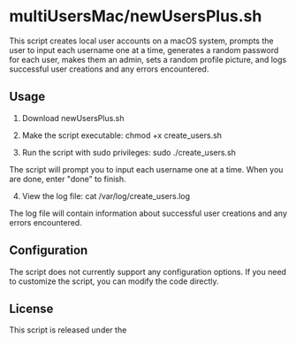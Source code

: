 # multiUsersMac/newUsersPlus.sh

This script creates local user accounts on a macOS system, prompts the user to input each username one at a time, generates a random password for each user, makes them an admin, sets a random profile picture, and logs successful user creations and any errors encountered.

## Usage

1. Download newUsersPlus.sh

2. Make the script executable:
chmod +x create_users.sh

3. Run the script with sudo privileges:
sudo ./create_users.sh

The script will prompt you to input each username one at a time. When you are done, enter "done" to finish.

4. View the log file:
cat /var/log/create_users.log

The log file will contain information about successful user creations and any errors encountered.

## Configuration

The script does not currently support any configuration options. If you need to customize the script, you can modify the code directly.

## License

This script is released under the 





